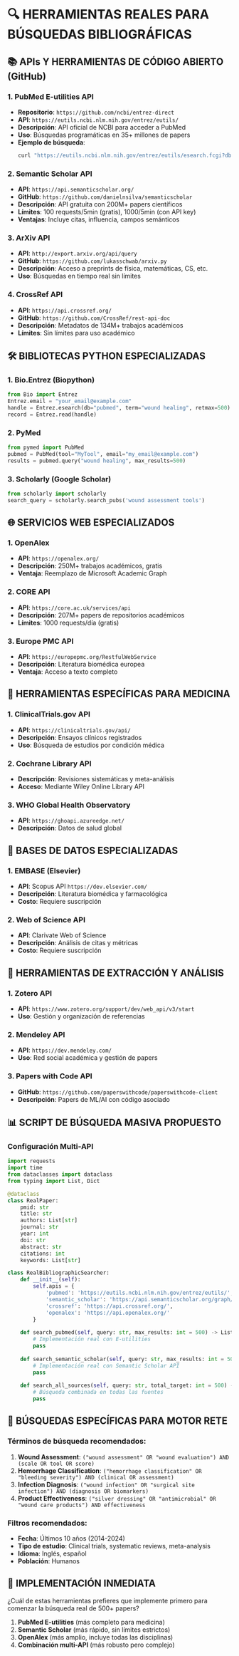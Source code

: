 # 🔍 **HERRAMIENTAS REALES PARA BÚSQUEDAS BIBLIOGRÁFICAS**

## 📚 **APIs Y HERRAMIENTAS DE CÓDIGO ABIERTO (GitHub)**

### **1. PubMed E-utilities API**
- **Repositorio**: `https://github.com/ncbi/entrez-direct`
- **API**: `https://eutils.ncbi.nlm.nih.gov/entrez/eutils/`
- **Descripción**: API oficial de NCBI para acceder a PubMed
- **Uso**: Búsquedas programáticas en 35+ millones de papers
- **Ejemplo de búsqueda**:
  ```bash
  curl "https://eutils.ncbi.nlm.nih.gov/entrez/eutils/esearch.fcgi?db=pubmed&term=wound+healing&retmax=100"
  ```

### **2. Semantic Scholar API**
- **API**: `https://api.semanticscholar.org/`
- **GitHub**: `https://github.com/danielnsilva/semanticscholar`
- **Descripción**: API gratuita con 200M+ papers científicos
- **Límites**: 100 requests/5min (gratis), 1000/5min (con API key)
- **Ventajas**: Incluye citas, influencia, campos semánticos

### **3. ArXiv API**
- **API**: `http://export.arxiv.org/api/query`
- **GitHub**: `https://github.com/lukasschwab/arxiv.py`
- **Descripción**: Acceso a preprints de física, matemáticas, CS, etc.
- **Uso**: Búsquedas en tiempo real sin límites

### **4. CrossRef API**
- **API**: `https://api.crossref.org/`
- **GitHub**: `https://github.com/CrossRef/rest-api-doc`
- **Descripción**: Metadatos de 134M+ trabajos académicos
- **Límites**: Sin límites para uso académico

## 🛠️ **BIBLIOTECAS PYTHON ESPECIALIZADAS**

### **1. Bio.Entrez (Biopython)**
```python
from Bio import Entrez
Entrez.email = "your_email@example.com"
handle = Entrez.esearch(db="pubmed", term="wound healing", retmax=500)
record = Entrez.read(handle)
```

### **2. PyMed**
```python
from pymed import PubMed
pubmed = PubMed(tool="MyTool", email="my_email@example.com")
results = pubmed.query("wound healing", max_results=500)
```

### **3. Scholarly (Google Scholar)**
```python
from scholarly import scholarly
search_query = scholarly.search_pubs('wound assessment tools')
```

## 🌐 **SERVICIOS WEB ESPECIALIZADOS**

### **1. OpenAlex**
- **API**: `https://openalex.org/`
- **Descripción**: 250M+ trabajos académicos, gratis
- **Ventaja**: Reemplazo de Microsoft Academic Graph

### **2. CORE API**
- **API**: `https://core.ac.uk/services/api`
- **Descripción**: 207M+ papers de repositorios académicos
- **Límites**: 1000 requests/día (gratis)

### **3. Europe PMC API**
- **API**: `https://europepmc.org/RestfulWebService`
- **Descripción**: Literatura biomédica europea
- **Ventaja**: Acceso a texto completo

## 🎯 **HERRAMIENTAS ESPECÍFICAS PARA MEDICINA**

### **1. ClinicalTrials.gov API**
- **API**: `https://clinicaltrials.gov/api/`
- **Descripción**: Ensayos clínicos registrados
- **Uso**: Búsqueda de estudios por condición médica

### **2. Cochrane Library API**
- **Descripción**: Revisiones sistemáticas y meta-análisis
- **Acceso**: Mediante Wiley Online Library API

### **3. WHO Global Health Observatory**
- **API**: `https://ghoapi.azureedge.net/`
- **Descripción**: Datos de salud global

## 💾 **BASES DE DATOS ESPECIALIZADAS**

### **1. EMBASE (Elsevier)**
- **API**: Scopus API `https://dev.elsevier.com/`
- **Descripción**: Literatura biomédica y farmacológica
- **Costo**: Requiere suscripción

### **2. Web of Science API**
- **API**: Clarivate Web of Science
- **Descripción**: Análisis de citas y métricas
- **Costo**: Requiere suscripción

## 🔧 **HERRAMIENTAS DE EXTRACCIÓN Y ANÁLISIS**

### **1. Zotero API**
- **API**: `https://www.zotero.org/support/dev/web_api/v3/start`
- **Uso**: Gestión y organización de referencias

### **2. Mendeley API**
- **API**: `https://dev.mendeley.com/`
- **Uso**: Red social académica y gestión de papers

### **3. Papers with Code API**
- **GitHub**: `https://github.com/paperswithcode/paperswithcode-client`
- **Descripción**: Papers de ML/AI con código asociado

## 📊 **SCRIPT DE BÚSQUEDA MASIVA PROPUESTO**

### **Configuración Multi-API**
```python
import requests
import time
from dataclasses import dataclass
from typing import List, Dict

@dataclass
class RealPaper:
    pmid: str
    title: str
    authors: List[str]
    journal: str
    year: int
    doi: str
    abstract: str
    citations: int
    keywords: List[str]

class RealBibliographicSearcher:
    def __init__(self):
        self.apis = {
            'pubmed': 'https://eutils.ncbi.nlm.nih.gov/entrez/eutils/',
            'semantic_scholar': 'https://api.semanticscholar.org/graph/v1/',
            'crossref': 'https://api.crossref.org/',
            'openalex': 'https://api.openalex.org/'
        }
    
    def search_pubmed(self, query: str, max_results: int = 500) -> List[RealPaper]:
        # Implementación real con E-utilities
        pass
    
    def search_semantic_scholar(self, query: str, max_results: int = 500) -> List[RealPaper]:
        # Implementación real con Semantic Scholar API
        pass
    
    def search_all_sources(self, query: str, total_target: int = 500) -> List[RealPaper]:
        # Búsqueda combinada en todas las fuentes
        pass
```

## 🎯 **BÚSQUEDAS ESPECÍFICAS PARA MOTOR RETE**

### **Términos de búsqueda recomendados:**
1. **Wound Assessment**: `("wound assessment" OR "wound evaluation") AND (scale OR tool OR score)`
2. **Hemorrhage Classification**: `("hemorrhage classification" OR "bleeding severity") AND (clinical OR assessment)`
3. **Infection Diagnosis**: `("wound infection" OR "surgical site infection") AND (diagnosis OR biomarkers)`
4. **Product Effectiveness**: `("silver dressing" OR "antimicrobial" OR "wound care products") AND effectiveness`

### **Filtros recomendados:**
- **Fecha**: Últimos 10 años (2014-2024)
- **Tipo de estudio**: Clinical trials, systematic reviews, meta-analysis
- **Idioma**: Inglés, español
- **Población**: Humanos

## 🚀 **IMPLEMENTACIÓN INMEDIATA**

¿Cuál de estas herramientas prefieres que implemente primero para comenzar la búsqueda real de 500+ papers?

1. **PubMed E-utilities** (más completo para medicina)
2. **Semantic Scholar** (más rápido, sin límites estrictos)
3. **OpenAlex** (más amplio, incluye todas las disciplinas)
4. **Combinación multi-API** (más robusto pero complejo)
